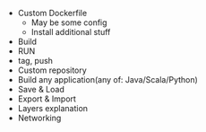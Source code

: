 - Custom Dockerfile
	- May be some config
	- Install additional stuff
- Build
- RUN 
- tag, push
- Custom repository
- Build any application(any of: Java/Scala/Python)
- Save & Load
- Export & Import
- Layers explanation
- Networking